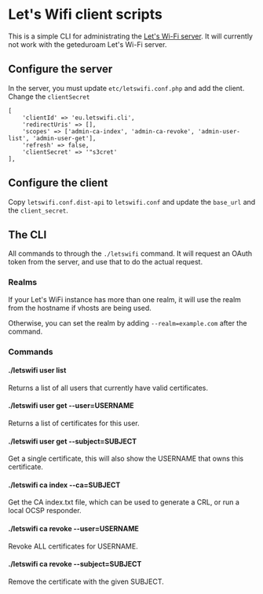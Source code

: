 # Let's Wifi client scripts

This is a simple CLI for administrating the [Let's Wi-Fi server](https://github.com/letswifi/letswifi-portal).
It will currently not work with the geteduroam Let's Wi-Fi server.

## Configure the server

In the server, you must update `etc/letswifi.conf.php` and add the client.
Change the `clientSecret`

	[
		'clientId' => 'eu.letswifi.cli', 
		'redirectUris' => [], 
		'scopes' => ['admin-ca-index', 'admin-ca-revoke', 'admin-user-list', 'admin-user-get'],
		'refresh' => false,
		'clientSecret' => '"s3cret'
	],

## Configure the client

Copy `letswifi.conf.dist-api` to `letswifi.conf` and update the `base_url` and the `client_secret`.

## The CLI

All commands to through the `./letswifi` command.  It will request an OAuth token from the server,
and use that to do the actual request.

### Realms

If your Let's WiFi instance has more than one realm, it will use the realm from the hostname if vhosts are being used.

Otherwise, you can set the realm by adding `--realm=example.com` after the command.

### Commands

#### ./letswifi user list

Returns a list of all users that currently have valid certificates.

#### ./letswifi user get --user=USERNAME

Returns a list of certificates for this user.

#### ./letswifi user get --subject=SUBJECT

Get a single certificate, this will also show the USERNAME that owns this certificate.

#### ./letswifi ca index --ca=SUBJECT

Get the CA index.txt file, which can be used to generate a CRL, or run a local OCSP responder.

#### ./letswifi ca revoke --user=USERNAME

Revoke ALL certificates for USERNAME.

#### ./letswifi ca revoke --subject=SUBJECT

Remove the certificate with the given SUBJECT.
